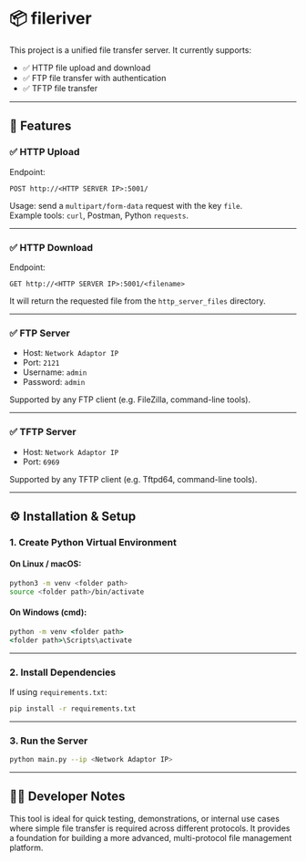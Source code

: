 # 📦 fileriver

This project is a unified file transfer server. It currently supports:

- ✅ HTTP file upload and download  
- ✅ FTP file transfer with authentication  
- ✅ TFTP file transfer 

---

## 🚀 Features

### ✅ HTTP Upload

Endpoint:  
```http
POST http://<HTTP SERVER IP>:5001/
```

Usage: send a `multipart/form-data` request with the key `file`.  
Example tools: `curl`, Postman, Python `requests`.

---

### ✅ HTTP Download

Endpoint:  
```http
GET http://<HTTP SERVER IP>:5001/<filename>
```

It will return the requested file from the `http_server_files` directory.

---

### ✅ FTP Server

- Host: `Network Adaptor IP`  
- Port: `2121`  
- Username: `admin`  
- Password: `admin`  

Supported by any FTP client (e.g. FileZilla, command-line tools).

---

### ✅ TFTP Server

- Host: `Network Adaptor IP`  
- Port: `6969`  

Supported by any TFTP client (e.g. Tftpd64, command-line tools).

---

## ⚙️ Installation & Setup

### 1. Create Python Virtual Environment

#### On Linux / macOS:
```bash
python3 -m venv <folder path>
source <folder path>/bin/activate
```

#### On Windows (cmd):
```cmd
python -m venv <folder path>
<folder path>\Scripts\activate
```

---

### 2. Install Dependencies

If using `requirements.txt`:
```bash
pip install -r requirements.txt
```

---

### 3. Run the Server

```bash
python main.py --ip <Network Adaptor IP>
```

---

## 👨‍💻 Developer Notes

This tool is ideal for quick testing, demonstrations, or internal use cases where simple file transfer is required across different protocols. It provides a foundation for building a more advanced, multi-protocol file management platform.
